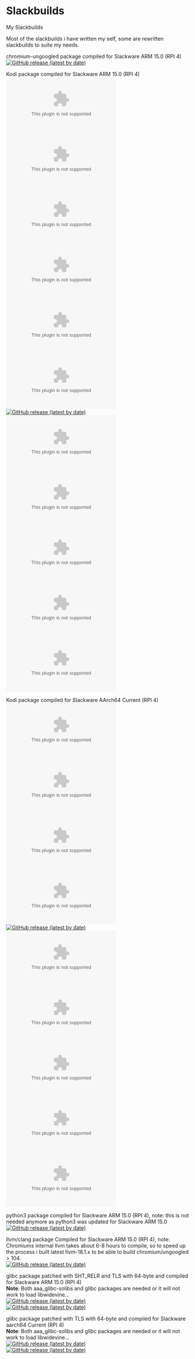 # Slackbuilds
My Slackbuilds

Most of the slackbuilds i have written my self, some are rewritten slackbuilds to suite my needs.

chromium-ungoogled package compiled for Slackware ARM 15.0 (RPI 4)<br />
[![GitHub release (latest by date)](https://img.shields.io/github/downloads/mostman/Slackbuilds/114.0.5735.198/chromium-ungoogled-114.0.5735.198-armv7l-1SLse.txz?style=plastic)](https://github.com/mostman/Slackbuilds/releases/tag/114.0.5735.198/)  

Kodi package compiled for Slackware ARM 15.0 (RPI 4)  
[![GitHub release (latest by date)](https://img.shields.io/github/downloads/mostman/Slackbuilds/20.5/kodi-20.5-armv7-1_SLse.tgz?style=plastic)](https://github.com/mostman/Slackbuilds/releases/tag/20.5/)  
[![GitHub release (latest by date)](https://img.shields.io/github/downloads/mostman/Slackbuilds/20.5/kodi-addons-20.5-armv7-1_SLse.tgz?style=plastic)](https://github.com/mostman/Slackbuilds/releases/tag/20.5/)   
[![GitHub release (latest by date)](https://img.shields.io/github/downloads/mostman/Slackbuilds/20.5/dav1d-1.4.1-arm-1_SLse.tgz?style=plastic)](https://github.com/mostman/Slackbuilds/releases/tag/20.5/)   
[![GitHub release (latest by date)](https://img.shields.io/github/downloads/mostman/Slackbuilds/20.5/jdk-8u381-arm-1_SLse.tgz?style=plastic)](https://github.com/mostman/Slackbuilds/releases/tag/20.5/)   
[![GitHub release (latest by date)](https://img.shields.io/github/downloads/mostman/Slackbuilds/20.5/libass-0.17.1-arm-1alien.tgz?style=plastic)](https://github.com/mostman/Slackbuilds/releases/tag/20.5/)  
[![GitHub release (latest by date)](https://img.shields.io/github/downloads/mostman/Slackbuilds/20.5/libcec-6.0.2-arm-1_SLse.tgz?style=plastic)](https://github.com/mostman/Slackbuilds/releases/tag/20.5/)   
[![GitHub release (latest by date)](https://img.shields.io/github/downloads/mostman/Slackbuilds/20.5/libmicrohttpd-1.0.1-arm-1alien.txz?style=plastic)](https://github.com/mostman/Slackbuilds/releases/tag/20.5/)   
[![GitHub release (latest by date)](https://img.shields.io/github/downloads/mostman/Slackbuilds/20.5/libnfs-5.0.3-arm-1_SLse.tgz?style=plastic)](https://github.com/mostman/Slackbuilds/releases/tag/20.5/)   
[![GitHub release (latest by date)](https://img.shields.io/github/downloads/mostman/Slackbuilds/20.5/platform-2.1.0-arm-1_SLse.tgz?style=plastic)](https://github.com/mostman/Slackbuilds/releases/tag/20.5/)   
[![GitHub release (latest by date)](https://img.shields.io/github/downloads/mostman/Slackbuilds/20.5/pycryptodomex-3.20.0-arm-1_SLse.tgz?style=plastic)](https://github.com/mostman/Slackbuilds/releases/tag/20.5/)   
[![GitHub release (latest by date)](https://img.shields.io/github/downloads/mostman/Slackbuilds/20.5/rapidjson-1.1.0-arm-1alien.tgz?style=plastic)](https://github.com/mostman/Slackbuilds/releases/tag/20.5/)   
[![GitHub release (latest by date)](https://img.shields.io/github/downloads/mostman/Slackbuilds/20.5/tinyxml-2.6.2-arm-2_SLse.tgz?style=plastic)](https://github.com/mostman/Slackbuilds/releases/tag/20.5/)   

Kodi package compiled for Slackware AArch64 Current (RPI 4)  
[![GitHub release (latest by date)](https://img.shields.io/github/downloads/mostman/Slackbuilds/20.2/dav1d-1.2.1-aarch64-1_SLse.tgz?style=plastic)](https://github.com/mostman/Slackbuilds/releases/tag/20.2/)   
[![GitHub release (latest by date)](https://img.shields.io/github/downloads/mostman/Slackbuilds/20.2/jdk-8u371-aarch64-1_SBo.tgz?style=plastic)](https://github.com/mostman/Slackbuilds/releases/tag/20.2/)   
[![GitHub release (latest by date)](https://img.shields.io/github/downloads/mostman/Slackbuilds/20.2/libass-0.17.1-aarch64-1alien.tgz?style=plastic)](https://github.com/mostman/Slackbuilds/releases/tag/20.2/)   
[![GitHub release (latest by date)](https://img.shields.io/github/downloads/mostman/Slackbuilds/20.2/libcec-6.0.2-aarch64-1_SLse.tgz?style=plastic)](https://github.com/mostman/Slackbuilds/releases/tag/20.2/)   
[![GitHub release (latest by date)](https://img.shields.io/github/downloads/mostman/Slackbuilds/20.2/libmicrohttpd-0.9.77-aarch64-1alien.txz?style=plastic)](https://github.com/mostman/Slackbuilds/releases/tag/20.2/)   
[![GitHub release (latest by date)](https://img.shields.io/github/downloads/mostman/Slackbuilds/20.2/libnfs-5.0.2-aarch64-1_SLse.tgz?style=plastic)](https://github.com/mostman/Slackbuilds/releases/tag/20.2/)   
[![GitHub release (latest by date)](https://img.shields.io/github/downloads/mostman/Slackbuilds/20.2/platform-2.1.0-aarch64-1_SLse.tgz?style=plastic)](https://github.com/mostman/Slackbuilds/releases/tag/20.2/)   
[![GitHub release (latest by date)](https://img.shields.io/github/downloads/mostman/Slackbuilds/20.2/pycryptodomex-3.18.0-aarch64-1_SLse.tgz?style=plastic)](https://github.com/mostman/Slackbuilds/releases/tag/20.2/)   
[![GitHub release (latest by date)](https://img.shields.io/github/downloads/mostman/Slackbuilds/20.2/rapidjson-1.1.0-aarch64-1alien.tgz?style=plastic)](https://github.com/mostman/Slackbuilds/releases/tag/20.2/)   
[![GitHub release (latest by date)](https://img.shields.io/github/downloads/mostman/Slackbuilds/20.2/tinyxml-2.6.2-aarch64-2_SLse.tgz?style=plastic)](https://github.com/mostman/Slackbuilds/releases/tag/20.2/)   

python3 package compiled for Slackware ARM 15.0 (RPI 4), note: this is not needed anymore as python3 was updated for Slackware ARM 15.0  
[![GitHub release (latest by date)](https://img.shields.io/github/downloads/mostman/Slackbuilds/python3-3.9.13/python3-3.9.13-arm-1_slack15.0.txz?style=plastic)](https://github.com/mostman/Slackbuilds/releases/tag/python3-3.9.13/) 

llvm/clang package Compiled for Slackware ARM 15.0 (RPI 4), note: Chromiums internal llvm takes about 6-8 hours to compile, so to speed up the process i built latest llvm-18.1.x to be able to build chromium/ungoogled > 104.  
[![GitHub release (latest by date)](https://img.shields.io/github/downloads/mostman/Slackbuilds/18.1.4/chromium-llvm-18.1.4-arm-1_SLse.txz?style=plastic)](https://github.com/mostman/Slackbuilds/releases/tag/18.1.4/)  

glibc package patched with SHT_RELR and TLS with 64-byte and compiled for Slackware ARM 15.0 (RPI 4)  
**Note**: Both aaa_glibc-solibs and glibc packages are needed or it will not work to load libwidevine...  
[![GitHub release (latest by date)](https://img.shields.io/github/downloads/mostman/Slackbuilds/glibc-2.33-6/aaa_glibc-solibs-2.33-arm-6p1_slack15.0.txz?style=plastic)](https://github.com/mostman/Slackbuilds/releases/tag/glibc-2.33-6/)  
[![GitHub release (latest by date)](https://img.shields.io/github/downloads/mostman/Slackbuilds/glibc-2.33-6/glibc-2.33-arm-6p1_slack15.0.txz?style=plastic)](https://github.com/mostman/Slackbuilds/releases/tag/glibc-2.33-6/)  

glibc package patched with TLS with 64-byte and compiled for Slackware aarch64 Current (RPI 4)  
**Note**: Both aaa_glibc-solibs and glibc packages are needed or it will not work to load libwidevine...  
[![GitHub release (latest by date)](https://img.shields.io/github/downloads/mostman/Slackbuilds/glibc-2.37/aaa_glibc-solibs-2.37-aarch64-1p1.txz?style=plastic)](https://github.com/mostman/Slackbuilds/releases/tag/glibc-2.37/)  
[![GitHub release (latest by date)](https://img.shields.io/github/downloads/mostman/Slackbuilds/glibc-2.37/glibc-2.37-aarch64-1p1.txz?style=plastic)](https://github.com/mostman/Slackbuilds/releases/tag/glibc-2.37/)  

